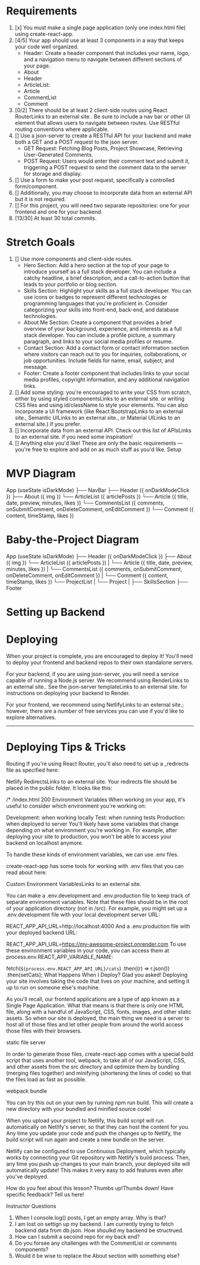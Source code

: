 


# Requirements
1. [x] You must make a single page application (only one index.html file) using create-react-app.
2. [4/5] Your app should use at least 3 components in a way that keeps your code well organized.
    - Header: Create a header component that includes your name, logo, and a navigation menu to navigate between different sections of your page.
    + About 
    + Header 
    + ArticleList: 
    + Article
    - CommentList
    - Comment
3. [0/2] There should be at least 2 client-side routes using React RouterLinks to an external site.. Be sure to include a nav bar or other UI element that allows users to navigate between routes. Use RESTful routing conventions where applicable.
4. [] Use a json-server to create a RESTful API for your backend and make both a GET and a POST request to the json server. 
    - GET Request: Fetching Blog Posts, Project Showcase, Retrieving User-Generated Comments. 
    - POST Request: Users would enter their comment text and submit it, triggering a POST request to send the comment data to the server for storage and display.
5. [] Use a form to make your post request, specifically a controlled form/component. 
6. [] Additionally, you may choose to incorporate data from an external API but it is not required.
7. [] For this project, you will need two separate repositories: one for your frontend and one for your backend.
8. [13/30] At least 30 total commits.  

# Stretch Goals
1. [] Use more components and client-side routes.
    - Hero Section: Add a hero section at the top of your page to introduce yourself as a full stack developer. You can include a catchy headline, a brief description, and a call-to-action button that leads to your portfolio or blog section.
    - Skills Section: Highlight your skills as a full stack developer. You can use icons or badges to represent different technologies or programming languages that you're proficient in. Consider categorizing your skills into front-end, back-end, and database technologies.
    - About Me Section: Create a component that provides a brief overview of your background, experience, and interests as a full stack developer. You can include a profile picture, a summary paragraph, and links to your social media profiles or resume.
    - Contact Section: Add a contact form or contact information section where visitors can reach out to you for inquiries, collaborations, or job opportunities. Include fields for name, email, subject, and message.
    - Footer: Create a footer component that includes links to your social media profiles, copyright information, and any additional navigation links.
2. [] Add some styling: you're encouraged to write your CSS from scratch, either by using styled componentsLinks to an external site. or writing CSS files and using id/className to style your elements. You can also incorporate a UI framework (like React BootstrapLinks to an external site., Semantic UILinks to an external site., or Material UILinks to an external site.) if you prefer.
3. [] Incorporate data from an external API. Check out this list of APIsLinks to an external site. if you need some inspiration!
4. [] Anything else you'd like! These are only the basic requirements — you're free to explore and add on as much stuff as you'd like. 
Setup


# MVP Diagram 

App (useState isDarkMode)
├── NavBar
├── Header ({ onDarkModeClick })
├── About ({ img })
└── ArticleList ({ articlePosts })
    └── Article ({ title, date, preview, minutes, likes })
        └── CommentsList ({ comments, onSubmitComment, onDeleteComment, onEditComment })
        └── Comment ({ content, timeStamp, likes })

# Baby-the-Project Diagram

App (useState isDarkMode)
├── Header ({ onDarkModeClick })
├── About ({ img })
└── ArticleList ({ articlePosts })
|    └── Article ({ title, date, preview, minutes, likes })
|        └── CommentsList ({ comments, onSubmitComment, onDeleteComment, onEditComment })
|        └── Comment ({ content, timeStamp, likes })
└── ProjectList
|    └── Project
|
├── SkillsSection
├── Footer


# Setting up Backend



# Deploying
When your project is complete, you are encouraged to deploy it! You'll need to deploy your frontend and backend repos to their own standalone servers.

For your backend, if you are using json-server, you will need a service capable of running a Node.js server. We recommend using RenderLinks to an external site.. See the json-server templateLinks to an external site. for instructions on deploying your backend to Render.

For your frontend, we recommend using NetlifyLinks to an external site.; however, there are a number of free services you can use if you'd like to explore alternatives.

----------------------------------------------------------------------------------------------------------------------------------------------------------------------------------------------------------------------------------------------------------------------------------------------------

# Deploying Tips & Tricks
Routing
If you're using React Router, you'll also need to set up a _redirects file as specified here:

Netlify RedirectsLinks to an external site.
Your redirects file should be placed in the public folder. It looks like this:

/*    /index.html   200
Environment Variables
When working on your app, it's useful to consider which environment you're working on:

Development: when working locally
Test: when running tests
Production: when deployed to server
You'll likely have some variables that change depending on what environment you're working in. For example, after deploying your site to production, you won't be able to access your backend on localhost anymore.

To handle these kinds of environment variables, we can use .env files.

create-react-app has some tools for working with .env files that you can read about here:

Custom Environment VariablesLinks to an external site.

You can make a .env.development and .env.production file to keep track of separate environment variables. Note that these files should be in the root of your application directory (not in /src). For example, you might set up a .env.development file with your local development server URL:

REACT_APP_API_URL=http://localhost:4000
And a .env.production file with your deployed backend URL:

REACT_APP_API_URL=https://my-awesome-project.onrender.com
To use these environment variables in your code, you can access them at process.env.REACT_APP_VARIABLE_NAME:

fetch(`${process.env.REACT_APP_API_URL}/cats`)
  .then((r) => r.json())
  .then(setCats);
What Happens When I Deploy?
Glad you asked! Deploying your site involves taking the code that lives on your machine, and setting it up to run on someone else's machine.

As you'll recall, our frontend applications are a type of app known as a Single Page Application. What that means is that there is only one HTML file, along with a handful of JavaScript, CSS, fonts, images, and other static assets. So when our site is deployed, the main thing we need is a server to host all of those files and let other people from around the world access those files with their browsers.

static file server

In order to generate those files, create-react-app comes with a special build script that uses another tool, webpack, to take all of our JavaScript, CSS, and other assets from the src directory and optimize them by bundling (merging files together) and minifying (shortening the lines of code) so that the files load as fast as possible.

webpack bundle

You can try this out on your own by running npm run build. This will create a new directory with your bundled and minified source code!

When you upload your project to Netlify, this build script will run automatically on Netlify's server, so that they can host the content for you. Any time you update your code and push the changes up to Netlify, the build script will run again and create a new bundle on the server.

Netlify can be configured to use Continuous Deployment, which typically works by connecting your Git repository with Netlify's build process. Then, any time you push up changes to your main branch, your deployed site will automatically update! This makes it very easy to add features even after you've deployed.

How do you feel about this lesson?
Thumbs up!Thumbs down!
Have specific feedback?
Tell us here!

Instructor Questions
1. When I console.log() posts, I get an empty array. Why is that?
2. I am lost on settign up my backend. I am currently trying to fetch backend data from db.json. How shoulkd my backend be structrued. 
3. How can I submit a secoind repo for my back end? 
4. Do you forsee any challenges with the CommentList or comments components? 
5. Would it be wise to replace the About section with something else? 